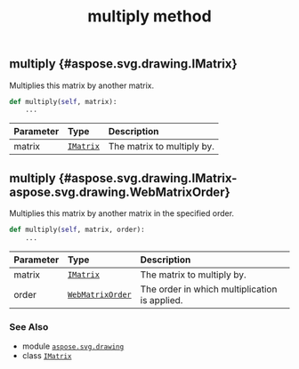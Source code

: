 ﻿---
title: multiply method
second_title: Aspose.SVG for Python via .NET API References
description: 
type: docs
weight: 50
url: /python-net/aspose.svg.drawing/imatrix/multiply/
is_root: false
---

## multiply {#aspose.svg.drawing.IMatrix}

Multiplies this matrix by another matrix.



```python
def multiply(self, matrix):
    ...
```


| Parameter | Type | Description |
| :- | :- | :- |
| matrix | [`IMatrix`](/svg/python-net/aspose.svg.drawing/imatrix) | The matrix to multiply by. |


## multiply {#aspose.svg.drawing.IMatrix-aspose.svg.drawing.WebMatrixOrder}

Multiplies this matrix by another matrix in the specified order.



```python
def multiply(self, matrix, order):
    ...
```


| Parameter | Type | Description |
| :- | :- | :- |
| matrix | [`IMatrix`](/svg/python-net/aspose.svg.drawing/imatrix) | The matrix to multiply by. |
| order | [`WebMatrixOrder`](/svg/python-net/aspose.svg.drawing/webmatrixorder) | The order in which multiplication is applied. |



### See Also
* module [`aspose.svg.drawing`](../../)
* class [`IMatrix`](/svg/python-net/aspose.svg.drawing/imatrix)
